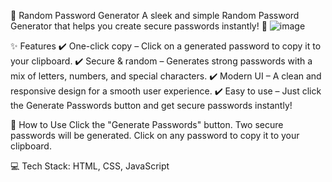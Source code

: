 🔐 Random Password Generator
A sleek and simple Random Password Generator that helps you create secure passwords instantly! 🚀
![image](https://github.com/user-attachments/assets/cec73a24-8c4d-4663-99fe-0adeb9c940c3)

✨ Features
✔️ One-click copy – Click on a generated password to copy it to your clipboard.
✔️ Secure & random – Generates strong passwords with a mix of letters, numbers, and special characters.
✔️ Modern UI – A clean and responsive design for a smooth user experience.
✔️ Easy to use – Just click the Generate Passwords button and get secure passwords instantly!

🚀 How to Use
Click the "Generate Passwords" button.
Two secure passwords will be generated.
Click on any password to copy it to your clipboard.


💻 Tech Stack: HTML, CSS, JavaScript
